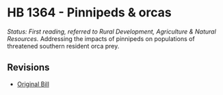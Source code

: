# HB 1364 - Pinnipeds & orcas
*Status: First reading, referred to Rural Development, Agriculture & Natural Resources.*
Addressing the impacts of pinnipeds on populations of threatened southern resident orca prey.

## Revisions
* [Original Bill](1/)
